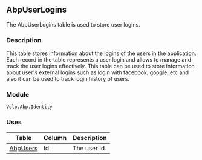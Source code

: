 ## AbpUserLogins

The AbpUserLogins table is used to store user logins.

### Description

This table stores information about the logins of the users in the application. Each record in the table represents a user login and allows to manage and track the user logins effectively. This table can be used to store information about user's external logins such as login with facebook, google, etc and also it can be used to track login history of users.

### Module

[`Volo.Abp.Identity`](../../Identity.md)

### Uses

| Table | Column | Description |
| --- | --- | --- |
| [AbpUsers](AbpUsers.md) | Id | The user id. |